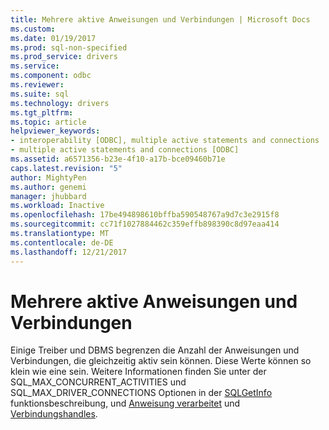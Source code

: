 ```yaml
---
title: Mehrere aktive Anweisungen und Verbindungen | Microsoft Docs
ms.custom: 
ms.date: 01/19/2017
ms.prod: sql-non-specified
ms.prod_service: drivers
ms.service: 
ms.component: odbc
ms.reviewer: 
ms.suite: sql
ms.technology: drivers
ms.tgt_pltfrm: 
ms.topic: article
helpviewer_keywords:
- interoperability [ODBC], multiple active statements and connections
- multiple active statements and connections [ODBC]
ms.assetid: a6571356-b23e-4f10-a17b-bce09460b71e
caps.latest.revision: "5"
author: MightyPen
ms.author: genemi
manager: jhubbard
ms.workload: Inactive
ms.openlocfilehash: 17be494898610bffba590548767a9d7c3e2915f8
ms.sourcegitcommit: cc71f1027884462c359effb898390c8d97eaa414
ms.translationtype: MT
ms.contentlocale: de-DE
ms.lasthandoff: 12/21/2017
---
```

# <a name="multiple-active-statements-and-connections"></a>Mehrere aktive Anweisungen und Verbindungen
Einige Treiber und DBMS begrenzen die Anzahl der Anweisungen und Verbindungen, die gleichzeitig aktiv sein können. Diese Werte können so klein wie eine sein. Weitere Informationen finden Sie unter der SQL_MAX_CONCURRENT_ACTIVITIES und SQL_MAX_DRIVER_CONNECTIONS Optionen in der [SQLGetInfo](../../../odbc/reference/syntax/sqlgetinfo-function.md) funktionsbeschreibung, und [Anweisung verarbeitet](../../../odbc/reference/develop-app/statement-handles.md) und [ Verbindungshandles](../../../odbc/reference/develop-app/connection-handles.md).
